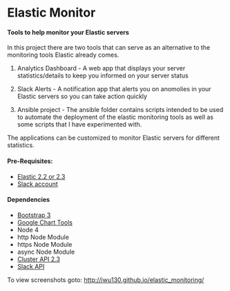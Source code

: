 # Elastic Monitor

#### Tools to help monitor your Elastic servers

In this project there are two tools that can serve as an alternative to the monitoring tools Elastic already comes. 

1. Analytics Dashboard - A web app that displays your server statistics/details to keep you informed on your server status

2. Slack Alerts - A notification app that alerts you on anomolies in your Elastic servers so you can take action quickly 

3. Ansible project - The ansible folder contains scripts intended to be used to automate the deployment of the elastic monitoring tools as well as some scripts that I have experimented with.

The applications can be customized to monitor Elastic servers for different statistics.

#### Pre-Requisites:

- [Elastic 2.2 or 2.3](https://www.elastic.co/)
- [Slack account](https://slack.com/)

#### Dependencies

- [Bootstrap 3](http://getbootstrap.com/)
- [Google Chart Tools](https://developers.google.com/chart/)
- Node 4
- http Node Module
- https Node Module
- async Node Module
- [Cluster API 2.3](https://www.elastic.co/guide/en/elasticsearch/reference/2.3/cluster.html)
- [Slack API](https://api.slack.com/)

To view screenshots goto: http://jwu130.github.io/elastic_monitoring/ 
